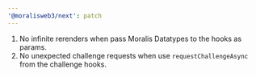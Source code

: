 ```yaml
---
'@moralisweb3/next': patch
---
```


1. No infinite rerenders when pass Moralis Datatypes to the hooks as params.
2. No unexpected challenge requests when use `requestChallengeAsync` from the challenge hooks.

